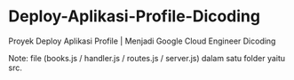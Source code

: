 # Deploy-Aplikasi-Profile-Dicoding
Proyek Deploy Aplikasi Profile | Menjadi Google Cloud Engineer Dicoding 

Note:
file (books.js / handler.js / routes.js / server.js) dalam satu folder yaitu src.
